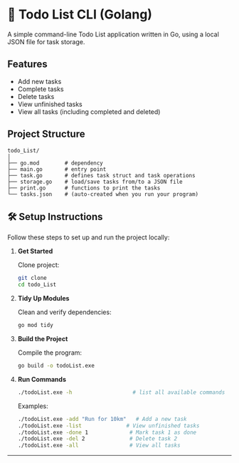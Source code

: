 # 📝 Todo List CLI (Golang)

A simple command-line Todo List application written in Go, using a local JSON file for task storage.

## Features

- Add new tasks
- Complete tasks
- Delete tasks
- View unfinished tasks
- View all tasks (including completed and deleted)

## Project Structure
```
todo_List/
│
├── go.mod        # dependency
├── main.go       # entry point
├── task.go       # defines task struct and task operations
├── storage.go    # load/save tasks from/to a JSON file
├── print.go      # functions to print the tasks
└── tasks.json    # (auto-created when you run your program)
```


## 🛠 Setup Instructions

Follow these steps to set up and run the project locally:

1. **Get Started**

    Clone project:

    ```bash
    git clone 
    cd todo_List
    ```

1. **Tidy Up Modules**

    Clean and verify dependencies:

    ```bash
    go mod tidy
    ```

2. **Build the Project**

    Compile the program:

    ```bash
    go build -o todoList.exe
    ```

3. **Run Commands**

    ```bash
    ./todoList.exe -h                   # list all available commands
    ```
    Examples:

    ```bash
    ./todoList.exe -add "Run for 10km"   # Add a new task
    ./todoList.exe -list              # View unfinished tasks
    ./todoList.exe -done 1             # Mark task 1 as done
    ./todoList.exe -del 2              # Delete task 2
    ./todoList.exe -all                # View all tasks
    ```

---
